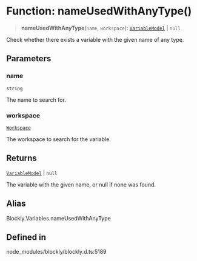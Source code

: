 # Function: nameUsedWithAnyType()

> **nameUsedWithAnyType**(`name`, `workspace`): [`VariableModel`](../../classes/VariableModel.md) \| `null`

Check whether there exists a variable with the given name of any type.

## Parameters

### name

`string`

The name to search for.

### workspace

[`Workspace`](../../classes/Workspace.md)

The workspace to search for the
variable.

## Returns

[`VariableModel`](../../classes/VariableModel.md) \| `null`

The variable with the given name,
or null if none was found.

## Alias

Blockly.Variables.nameUsedWithAnyType

## Defined in

node_modules/blockly/blockly.d.ts:5189
